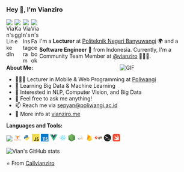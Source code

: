 ### Hey 👋, I'm **Vianziro**

<a href="https://www.linkedin.com/in/vianzir0">
  <img align="left" alt="Vian's LinkedIn" width="22px" src="https://cdn.jsdelivr.net/npm/simple-icons@v3/icons/linkedin.svg" />
</a>
<a href="https://www.kaggle.com/vianziro">
  <img align="left" alt="Kaggle" width="22px" src="https://cdn.jsdelivr.net/npm/simple-icons@3.1.0/icons/kaggle.svg" />
</a>
<a href="https://www.instagram.com/vianziro/">
  <img align="left" alt="Vian's Instagram" width="22px" src="https://cdn.jsdelivr.net/npm/simple-icons@v3/icons/instagram.svg" />
</a>
<a href="https://www.facebook.com/vianziro">
  <img align="left" alt="Vian's Facebook" width="22px" src="https://cdn.jsdelivr.net/npm/simple-icons@v3/icons/facebook.svg" />
</a>

<br />
<br />

I'm a **Lecturer** at [Politeknik Negeri Banyuwangi](#) 🌍 and a **Software Engineer** 🚀 from Indonesia. Currently, I'm a Community Team Member at [@vianziro](https://github.com/vianziro) 👨🏽‍💼.

<img width="40%" align="right" alt="GIF" src="https://www.chawtechsolutions.com/wp-content/uploads/2019/03/developer-dribbble.gif" />

**About Me:**

- 👨🏽‍💻 Lecturer in Mobile & Web Programming at [Poliwangi](#)
- 🌱 Learning Big Data & Machine Learning
- 🤔 Interested in NLP, Computer Vision, and Big Data
- 💬 Feel free to ask me anything!
- 📫 Reach me via sepyan@poliwangi.ac.id
- 📝 More info at [vianziro.me](https://vianziro.me)

**Languages and Tools:**  

<code><img height="20" src="https://pytorch.org/assets/images/pytorch-logo.png"></code>
<code><img height="20" src="https://raw.githubusercontent.com/github/explore/80688e429a7d4ef2fca1e82350fe8e3517d3494d/topics/tensorflow/tensorflow.png"></code>
<code><img height="20" src="https://raw.githubusercontent.com/github/explore/80688e429a7d4ef2fca1e82350fe8e3517d3494d/topics/python/python.png"></code>
<code><img height="20" src="https://raw.githubusercontent.com/github/explore/80688e429a7d4ef2fca1e82350fe8e3517d3494d/topics/javascript/javascript.png"></code>
<code><img height="20" src="https://raw.githubusercontent.com/github/explore/80688e429a7d4ef2fca1e82350fe8e3517d3494d/topics/typescript/typescript.png"></code>
<code><img height="20" src="https://raw.githubusercontent.com/github/explore/80688e429a7d4ef2fca1e82350fe8e3517d3494d/topics/vue/vue.png"></code>
<code><img height="20" src="https://raw.githubusercontent.com/github/explore/80688e429a7d4ef2fca1e82350fe8e3517d3494d/topics/react/react.png"></code>
<code><img height="20" src="https://raw.githubusercontent.com/github/explore/80688e429a7d4ef2fca1e82350fe8e3517d3494d/topics/nodejs/nodejs.png"></code>
<code><img height="20" src="https://raw.githubusercontent.com/github/explore/80688e429a7d4ef2fca1e82350fe8e3517d3494d/topics/mysql/mysql.png"></code>
<code><img height="20" src="https://raw.githubusercontent.com/github/explore/80688e429a7d4ef2fca1e82350fe8e3517d3494d/topics/firebase/firebase.png"></code>
<code><img height="20" src="https://raw.githubusercontent.com/github/explore/80688e429a7d4ef2fca1e82350fe8e3517d3494d/topics/git/git.png"></code>
<code><img height="20" src="https://raw.githubusercontent.com/github/explore/80688e429a7d4ef2fca1e82350fe8e3517d3494d/topics/terminal/terminal.png"></code>
<code><img height="20" src="https://raw.githubusercontent.com/github/explore/80688e429a7d4ef2fca1e82350fe8e3517d3494d/topics/swift/swift.png"></code>

![Vian's GitHub stats](https://github-readme-stats.vercel.app/api?username=vianziro&show_icons=true&hide_border=true)

⭐️ From [Callvianziro](https://github.com/vianziro)
